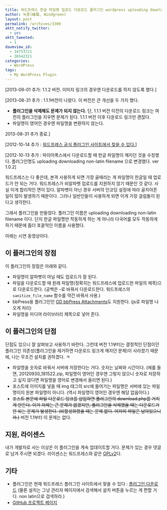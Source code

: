 ```yaml
---
title: 워드프레스 한글 파일명 업로드 다운로드 플러그인 wordpress uploading downloading non-latin filename
author: 녹풍(綠風, Windgreen)
layout: post
permalink: /archives/3309
aktt_notify_twitter:
  - yes
aktt_tweeted:
  - 1
daumview_id:
  - 34753721
  - 36542321
categories:
  - WordPress
tags:
  - My WordPress Plugin
---
```

[2013-09-01 추가: 1.1.2 버전. 이미지 링크의 경우엔 다운로드를 하지 않도록 했다.]

[2013-08-31 추가 : 1.1.1버전이 나왔다. 이 버전은 큰 개선을 두 가지 했다.

*   **플러그인을 삭제해도 문제가 되지 않는다.** 단, 1.1.1 버전 이전의 다운로드 링크는 여전히 플러그인을 지우면 문제가 된다. 1.1.1 버전 이후 다운로드 링크만 괜찮다.
*   파일명이 영어인 경우엔 파일명을 변환하지 않는다.

2013-08-31 추가 종료.]

[2012-10-14 추가 : [워드프레스 공식 플러그인 사이트에서 찾을 수 있다.][1]]

[2012-10-13 추가 : 파이어폭스에서 다운로드할 때 한글 파일명이 깨지던 것을 수정했다. 플러그인명도 uploading downloading non-latin filename 으로 변경했다. ver 1.0.2]

워드프레스는 다 좋은데, 본격 사용하게 되면 가장 골때리는 게 파일명이 한글일 때 업로드가 안 되는 거다. 워드프레스가 비알파벳 업로드를 지원하지 않기 때문인 것 같다. 사실 이게 합리적인 면이 있다. 알파벳이 아닌 경우 서버의 인코딩 설정에 따라 골치아픈 일이 많이 발생하기 때문이다. 그러나 일반인들이 사용하게 되면 이게 가장 걸림돌이 된다고 생각한다.

그래서 플러그인을 만들었다. 플러그인 이름은 uploading downloading non-latin filename 이다. 단지 한글 파일명만 작동하게 하는 게 아니라 다국어를 모두 작동하게 하기 때문에 좀더 포괄적인 이름을 사용했다.

아래는 시연 동영상이다.

<div class="video-container">
  <div class="video-container__inner">
  </div>
</div>

## 이 플러그인의 장점

이 플러그인의 장점은 아래와 같다.

*   파일명이 알파벳이 아닐 때도 업로드가 잘 된다.
*   파일을 다운로드할 때 원래 파일명(정확히는 워드프레스에 업로드한 파일의 제목)으로 다운로드한다. (공백은 -로 바꿔서 다운로드한다. 워드프레스의 `sanitize_file_name` 함수를 약간 바꿔서 사용.)
*   bbPress용 플러그인인 [GD bbPress Attachments][2]도 지원한다. (js로 파일명 나오게 처리)
*   파일명을 미디어 라이브러리 제목으로 넣어 준다.

## 이 플러그인의 단점

단점도 있으니 잘 살펴보고 사용하기 바란다. 그런데 버전 1.1부터는 결정적인 단점이던 플러그인 의존성(플러그인을 제거하면 다운로드 링크게 깨지던 문제)이 사라졌기 때문에, 나는 무조건 설치를 권하겠다. ㅋ

*   파일명을 숫자로 바꿔서 서버에 저장한다는 거다. 숫자는 날짜와 시간이다. (에를 들면, 20120930_181522.zip, 파일명이 영어인 경우엔 그렇지 않으니 숫자로 저장하고 싶지 않다면 파일명을 영어로 변경해서 올리면 된다.)
*   포스트에 이미지를 넣을 때 img 태그의 src에 들어가는 파일명은 서버에 있는 파일명이지 원본 파일명이 아니다. (역시 파일명이 영어인 경우엔 해당 없음이다.)
*   <del>포스트 본문에 파일 다운로드 링크를 삽입하면 플러그인의 download.php를 거치게 만든다. 이거 자체는 큰 문제가 없겠지만, 플러그인을 삭제했을 때는 다운로드가 안 되는 문제가 발생한다. (비활성화했을 때는 문제 없다. 어차피 파일은 남아있으니까.)</del> 버전 1.1부터 이 문제는 없다.

## 지원, 라이센스

내가 개발자로 사는 이상은 이 플러그인을 계속 업데이트할 거다. 문제가 있는 경우 댓글로 남겨 주시면 되겠다. 라이센스는 워드프레스와 같은 [GPLv2][3]다.

## 기타

*   플러그인은 현재 워드프레스 플러그인 사이트에서 찾을 수 있다 : [플러그인 다운로드][1] (물론 설치는 그냥 관리자 페이지에서 검색해서 설치 버튼을 누르는 게 편할 거다. non latin으로 검색하라.)
*   [GitHub 프로젝트 페이지][4]

 [1]: http://wordpress.org/extend/plugins/uploadingdownloading-non-latin-filename/
 [2]: http://wordpress.org/extend/plugins/gd-bbpress-attachments/
 [3]: http://www.gnu.org/licenses/gpl-2.0.html
 [4]: https://github.com/mytory/uploadingdownloading-non-latin-filename